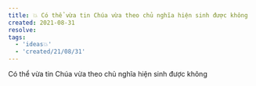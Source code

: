 ```yaml
---
title: 💥 Có thể vừa tin Chúa vừa theo chủ nghĩa hiện sinh được không
created: 2021-08-31
resolve: 
tags:
  - 'ideas💥'
  - 'created/21/08/31'
---
```


Có thể vừa tin Chúa vừa theo chủ nghĩa hiện sinh được không
